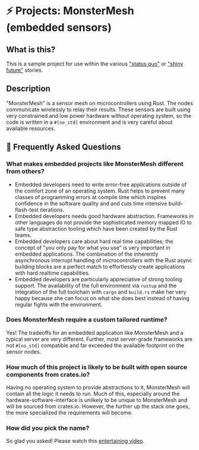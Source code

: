 # ⚡ Projects: MonsterMesh (embedded sensors)

## What is this?

This is a sample project for use within the various ["status quo"] or ["shiny future"] stories.

["status quo"]: ../status_quo.md
["shiny future"]: ../shiny_future.md

## Description

"MonsterMesh" is a sensor mesh on microcontrollers using Rust. The nodes communicate wirelessly to relay their results. These sensors are built using very constrained and low power hardware without operating system, so the code is written in a `#[no_std]` environment and is very careful about available resources.

## 🤔 Frequently Asked Questions

### **What makes embedded projects like MonsterMesh different from others?**
* Embedded developers need to write error-free applications outside of the comfort zone of an operating system. Rust helps to prevent many classes of programming errors at compile time which inspires confidence in the software quality and and cuts time intensive build-flash-test iterations.
* Embedded developers needs good hardware abstraction. Frameworks in other languages do not provide the sophisticated memory mapped IO to safe type abstraction tooling which have been created by the Rust teams.
* Embedded developers care about hard real time capabilities; the concept of "you only pay for what you use" is very important in embedded applications. The combination of the inherently asynchronous interrupt handling of microcontrollers with the Rust async building blocks are a perfect match to effortlessly create applications with hard realtime capabilities.
* Embedded developers are particularly appreciative of strong tooling support. The availability of the full environment via `rustup` and the integration of the full toolchain with `cargo` and `build.rs` make her very happy because she can focus on what she does best instead of having regular fights with the environment.

### **Does MonsterMesh require a custom tailored runtime?**
Yes! The tradeoffs for an embedded application like MonsterMesh and a typical server are very different. Further, most server-grade frameworks are not `#[no_std]` compatible and far exceeded the available footprint on the sensor nodes.

### **How much of this project is likely to be built with open source components from crates.io?**
Having no operating system to provide abstractions to it, MonsterMesh will contain all the logic it needs to run. Much of this, especially around the hardware-software-interface is unlikely to be unique to MonsterMesh and will be sourced from crates.io. However, the further up the stack one goes, the more specialized the requirements will become.

### **How did you pick the name?**
So glad you asked! Please watch this [entertaining video](https://www.youtube.com/watch?v=vNuVifA7DSU).
